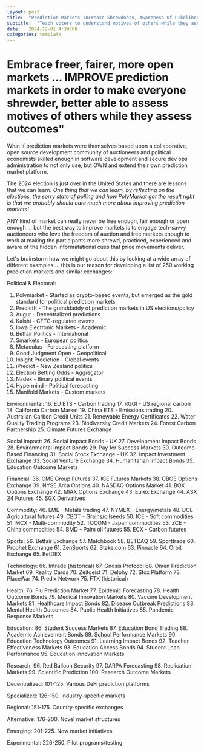 ```yaml
---
layout: post
title:  "Prediction Markets Increase Shrewdness, Awareness Of Likelihoods"
subtitle:  "Teach voters to understand motives of others while they assess outcomes"
date:   2024-12-01 4:30:00
categories: template
---
```



# Embrace freer, fairer, more open markets ... IMPROVE prediction markets in order to make everyone shrewder, better able to assess motives of others while they assess outcomes"

What if prediction markets were themselves based upon a collaborative, open source development community of auctioneers and political economists skilled enough in software development and secure dev ops administration to not only use, but OWN and extend their own prediction market platform.

The 2024 election is just over in the United States and there are lessons that we can learn. *One thing that we can learn, by reflecting on the elections, the sorry state of polling and how PolyMarket got the result right is that we probably should care much more about improving prediction markets!*

ANY kind of market can really never be free enough, fair enough or open enough ... but the best way to improve markets is to engage tech-savvy auctioneers who love the freedom of auction and free markets enough to work at making the participants more shrewd, practiced, experienced and aware of the hidden informatational cues that price movements deliver.


Let's brainstorm how we might go about this by looking at a wide array of different examples ... this is our reason for developing a list of 250 working prediction markets and similar exchanges:

Political & Electoral:
1. Polymarket - Started as crypto-based events, but emerged as the gold standard for political prediction markets
2. PredictIt - The granddaddy of prediction markets in US elections/policy 
3. Augur - Decentralized predictions
4. Kalshi - CFTC-regulated events
5. Iowa Electronic Markets - Academic
6. Betfair Politics - International
7. Smarkets - European politics
8. Metaculus - Forecasting platform
9. Good Judgment Open - Geopolitical
10. Insight Prediction - Global events
11. iPredict - New Zealand politics
12. Election Betting Odds - Aggregator
13. Nadex - Binary political events
14. Hypermind - Political forecasting
15. Manifold Markets - Custom markets

Environmental:
16. EU ETS - Carbon trading
17. RGGI - US regional carbon
18. California Carbon Market
19. China ETS - Emissions trading
20. Australian Carbon Credit Units
21. Renewable Energy Certificates
22. Water Quality Trading Programs
23. Biodiversity Credit Markets
24. Forest Carbon Partnership
25. Climate Futures Exchange

Social Impact:
26. Social Impact Bonds - UK
27. Development Impact Bonds
28. Environmental Impact Bonds
29. Pay for Success Markets
30. Outcome-Based Financing
31. Social Stock Exchange - UK
32. Impact Investment Exchange
33. Social Venture Exchange
34. Humanitarian Impact Bonds
35. Education Outcome Markets

Financial:
36. CME Group Futures
37. ICE Futures Markets
38. CBOE Options Exchange
39. NYSE Arca Options
40. NASDAQ Options Market
41. BOX Options Exchange
42. MIAX Options Exchange
43. Eurex Exchange
44. ASX 24 Futures
45. SGX Derivatives

Commodity:
46. LME - Metals trading
47. NYMEX - Energy/metals
48. DCE - Agricultural futures
49. CBOT - Grains/oilseeds
50. ICE - Soft commodities
51. MCX - Multi-commodity
52. TOCOM - Japan commodities
53. ZCE - China commodities
54. BMD - Palm oil futures
55. ECX - Carbon futures

Sports:
56. Betfair Exchange
57. Matchbook
58. BETDAQ
59. Sporttrade
60. Prophet Exchange
61. ZenSports
62. Stake.com
63. Pinnacle
64. Orbit Exchange
65. BetDEX

Technology:
66. Intrade (historical)
67. Gnosis Protocol
68. Omen Prediction Market
69. Reality Cards
70. Zeitgeist
71. Delphy
72. Stox Platform
73. PlaceWar
74. Predix Network
75. FTX (historical)

Health:
76. Flu Prediction Market
77. Epidemic Forecasting
78. Health Outcome Bonds
79. Medical Innovation Markets
80. Vaccine Development Markets
81. Healthcare Impact Bonds
82. Disease Outbreak Predictions
83. Mental Health Outcomes
84. Public Health Initiatives
85. Pandemic Response Markets

Education:
86. Student Success Markets
87. Education Bond Trading
88. Academic Achievement Bonds
89. School Performance Markets
90. Education Technology Outcomes
91. Learning Impact Bonds
92. Teacher Effectiveness Markets
93. Education Access Bonds
94. Student Loan Performance
95. Education Innovation Markets

Research:
96. Red Balloon Security
97. DARPA Forecasting
98. Replication Markets
99. Scientific Prediction
100. Research Outcome Markets

Decentralized:
101-125. Various DeFi prediction platforms

Specialized:
126-150. Industry-specific markets

Regional:
151-175. Country-specific exchanges

Alternative:
176-200. Novel market structures

Emerging:
201-225. New market initiatives

Experimental:
226-250. Pilot programs/testing
